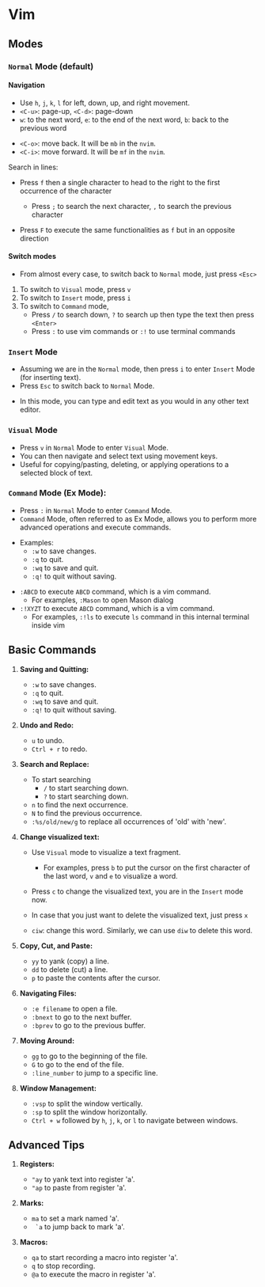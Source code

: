 # Vim

## Modes

### `Normal` Mode (default)

#### Navigation

- Use `h`, `j`, `k`, `l` for left, down, up, and right movement.
- `<C-u>`: page-up, `<C-d>`: page-down
- `w`: to the next word, `e`: to the end of the next word, `b`: back to the previous word

* `<C-o>`: move back. It will be `mb` in the `nvim`.
* `<C-i>`: move forward. It will be `mf` in the `nvim`.

Search in lines:

- Press `f` then a single character to head to the right to the first occurrence of the character

  - Press `;` to search the next character, `,` to search the previous character

- Press `F` to execute the same functionalities as `f` but in an opposite direction

#### Switch modes

- From almost every case, to switch back to `Normal` mode, just press `<Esc>`

1. To switch to `Visual` mode, press `v`
2. To switch to `Insert` mode, press `i`
3. To switch to `Command` mode,
   - Press `/` to search down, `?` to search up then type the text then press `<Enter>`
   - Press `:` to use vim commands or `:!` to use terminal commands

### `Insert` Mode

- Assuming we are in the `Normal` mode, then press `i` to enter `Insert` Mode (for inserting text).
- Press `Esc` to switch back to `Normal` Mode.

* In this mode, you can type and edit text as you would in any other text editor.

### `Visual` Mode

- Press `v` in `Normal` Mode to enter `Visual` Mode.
- You can then navigate and select text using movement keys.
- Useful for copying/pasting, deleting, or applying operations to a selected block of text.

### `Command` Mode (Ex Mode):

- Press `:` in `Normal` Mode to enter `Command` Mode.
- `Command` Mode, often referred to as Ex Mode, allows you to perform more advanced operations and execute commands.

* Examples:
  - `:w` to save changes.
  - `:q` to quit.
  - `:wq` to save and quit.
  - `:q!` to quit without saving.

- `:ABCD` to execute `ABCD` command, which is a vim command.
  - For examples, `:Mason` to open Mason dialog
- `:!XYZT` to execute `ABCD` command, which is a vim command.
  - For examples, `:!ls` to execute `ls` command in this internal terminal inside vim

## Basic Commands

1. **Saving and Quitting:**

   - `:w` to save changes.
   - `:q` to quit.
   - `:wq` to save and quit.
   - `:q!` to quit without saving.

2. **Undo and Redo:**

   - `u` to undo.
   - `Ctrl + r` to redo.

3. **Search and Replace:**

   - To start searching
     - `/` to start searching down.
     - `?` to start searching down.
   - `n` to find the next occurrence.
   - `N` to find the previous occurrence.
   - `:%s/old/new/g` to replace all occurrences of 'old' with 'new'.

4. **Change visualized text:**

   - Use `Visual` mode to visualize a text fragment.

     - For examples, press `b` to put the cursor on the first character of the last word, `v` and `e` to visualize a word.

   - Press `c` to change the visualized text, you are in the `Insert` mode now.
   - In case that you just want to delete the visualized text, just press `x`

   * `ciw`: change this word. Similarly, we can use `diw` to delete this word.

5. **Copy, Cut, and Paste:**

   - `yy` to yank (copy) a line.
   - `dd` to delete (cut) a line.
   - `p` to paste the contents after the cursor.

6. **Navigating Files:**

   - `:e filename` to open a file.
   - `:bnext` to go to the next buffer.
   - `:bprev` to go to the previous buffer.

7. **Moving Around:**

   - `gg` to go to the beginning of the file.
   - `G` to go to the end of the file.
   - `:line_number` to jump to a specific line.

8. **Window Management:**

   - `:vsp` to split the window vertically.
   - `:sp` to split the window horizontally.
   - `Ctrl + w` followed by `h`, `j`, `k`, or `l` to navigate between windows.

## Advanced Tips

1. **Registers:**

   - `"ay` to yank text into register 'a'.
   - `"ap` to paste from register 'a'.

2. **Marks:**

   - `ma` to set a mark named 'a'.
   - `` `a`` to jump back to mark 'a'.

3. **Macros:**
   - `qa` to start recording a macro into register 'a'.
   - `q` to stop recording.
   - `@a` to execute the macro in register 'a'.
